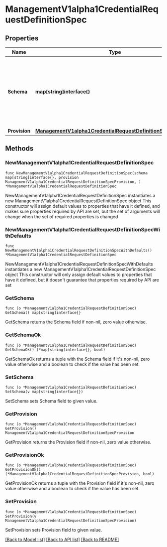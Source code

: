# ManagementV1alpha1CredentialRequestDefinitionSpec

## Properties

Name | Type | Description | Notes
------------ | ------------- | ------------- | -------------
**Schema** | **map[string]interface{}** | JSON Schema draft \\#7 for describing the fields needed to provision Credentials of that type. | 
**Provision** | [**ManagementV1alpha1CredentialRequestDefinitionSpecProvision**](ManagementV1alpha1CredentialRequestDefinitionSpecProvision.md) |  | 

## Methods

### NewManagementV1alpha1CredentialRequestDefinitionSpec

`func NewManagementV1alpha1CredentialRequestDefinitionSpec(schema map[string]interface{}, provision ManagementV1alpha1CredentialRequestDefinitionSpecProvision, ) *ManagementV1alpha1CredentialRequestDefinitionSpec`

NewManagementV1alpha1CredentialRequestDefinitionSpec instantiates a new ManagementV1alpha1CredentialRequestDefinitionSpec object
This constructor will assign default values to properties that have it defined,
and makes sure properties required by API are set, but the set of arguments
will change when the set of required properties is changed

### NewManagementV1alpha1CredentialRequestDefinitionSpecWithDefaults

`func NewManagementV1alpha1CredentialRequestDefinitionSpecWithDefaults() *ManagementV1alpha1CredentialRequestDefinitionSpec`

NewManagementV1alpha1CredentialRequestDefinitionSpecWithDefaults instantiates a new ManagementV1alpha1CredentialRequestDefinitionSpec object
This constructor will only assign default values to properties that have it defined,
but it doesn't guarantee that properties required by API are set

### GetSchema

`func (o *ManagementV1alpha1CredentialRequestDefinitionSpec) GetSchema() map[string]interface{}`

GetSchema returns the Schema field if non-nil, zero value otherwise.

### GetSchemaOk

`func (o *ManagementV1alpha1CredentialRequestDefinitionSpec) GetSchemaOk() (*map[string]interface{}, bool)`

GetSchemaOk returns a tuple with the Schema field if it's non-nil, zero value otherwise
and a boolean to check if the value has been set.

### SetSchema

`func (o *ManagementV1alpha1CredentialRequestDefinitionSpec) SetSchema(v map[string]interface{})`

SetSchema sets Schema field to given value.


### GetProvision

`func (o *ManagementV1alpha1CredentialRequestDefinitionSpec) GetProvision() ManagementV1alpha1CredentialRequestDefinitionSpecProvision`

GetProvision returns the Provision field if non-nil, zero value otherwise.

### GetProvisionOk

`func (o *ManagementV1alpha1CredentialRequestDefinitionSpec) GetProvisionOk() (*ManagementV1alpha1CredentialRequestDefinitionSpecProvision, bool)`

GetProvisionOk returns a tuple with the Provision field if it's non-nil, zero value otherwise
and a boolean to check if the value has been set.

### SetProvision

`func (o *ManagementV1alpha1CredentialRequestDefinitionSpec) SetProvision(v ManagementV1alpha1CredentialRequestDefinitionSpecProvision)`

SetProvision sets Provision field to given value.



[[Back to Model list]](../README.md#documentation-for-models) [[Back to API list]](../README.md#documentation-for-api-endpoints) [[Back to README]](../README.md)


